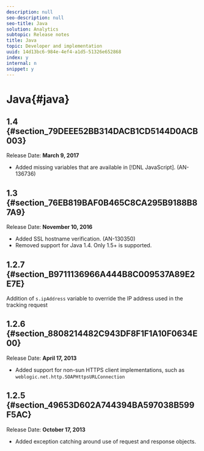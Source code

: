 ```yaml
---
description: null
seo-description: null
seo-title: Java
solution: Analytics
subtopic: Release notes
title: Java
topic: Developer and implementation
uuid: 14d13bc6-984e-4ef4-a1d5-51326e652868
index: y
internal: n
snippet: y
---
```


# Java{#java}

## 1.4 {#section_79DEEE52BB314DACB1CD5144D0ACB003}

Release Date: **March 9, 2017**

* Added missing variables that are available in [!DNL JavaScript]. (AN-136736)

## 1.3 {#section_76EB819BAF0B465C8CA295B9188B87A9}

Release Date: **November 10, 2016**

* Added SSL hostname verification. (AN-130350) 
* Removed support for Java 1.4. Only 1.5+ is supported.

## 1.2.7 {#section_B9711136966A444B8C009537A89E2E7E}

Addition of `s.ipAddress` variable to override the IP address used in the tracking request

## 1.2.6 {#section_8808214482C943DF8F1F1A10F0634E00}

Release Date: **April 17, 2013**

* Added support for non-sun HTTPS client implementations, such as `weblogic.net.http.SOAPHttpsURLConnection`

## 1.2.5 {#section_49653D602A744394BA597038B599F5AC}

Release Date: **October 17, 2013**

* Added exception catching around use of request and response objects.

